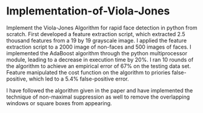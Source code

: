 # Implementation-of-Viola-Jones

Implement the Viola-Jones Algorithm for rapid face detection in python from scratch. First developed a feature extraction script, which extracted 2.5 thousand features from a 19 by 19 grayscale image. I applied the feature extraction script to a 2000 image of non-faces and 500 images of faces. I implemented the AdaBoost algorithm through the python multiprocessor module, leading to a decrease in execution time by 20%. I ran 10 rounds of the algorithm to achieve an empirical error of 67% on the testing data set. Feature manipulated the cost function on the algorithm to priories false-positive, which led to a 5.4% false-positive error.


I have followed the algorithm given in the paper and have implemented the technique of non-maximal suppression as well to remove the overlapping windows or square boxes from appearing.
